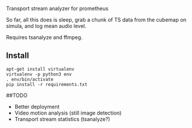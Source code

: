 Transport stream analyzer for prometheus

So far, all this does is sleep, grab a chunk of TS data from the cubemap on simula, and 
log mean audio level.

Requires tsanalyze and ffmpeg.
## Install

```
apt-get install virtualenv
virtualenv -p python3 env
. env/bin/activate
pip install -r requirements.txt
```

##TODO


* Better deployment
* Video motion analysis (still image detection)
* Transport stream statistics (tsanalyze?)
